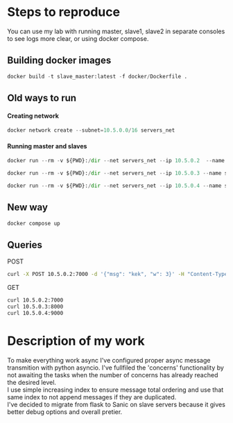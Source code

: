 # Steps to reproduce

You can use my lab with running master, slave1, slave2 in separate
consoles to see logs more clear, or using docker compose.

## Building docker images
```python
docker build -t slave_master:latest -f docker/Dockerfile .
```

## Old ways to run

#### Creating network
```python
docker network create --subnet=10.5.0.0/16 servers_net
```
#### Running master and slaves

```python
docker run --rm -v ${PWD}:/dir --net servers_net --ip 10.5.0.2  --name master -p 7000:7000 slave_master:latest bash -c "cd /dir && python3 master.py"
```

```python
docker run --rm -v ${PWD}:/dir --net servers_net --ip 10.5.0.3 --name slave1 -p 8000:8000 --link master slave_master:latest bash -c "cd /dir && python3 slave.py --slave_id 0"
```

```python
docker run --rm -v ${PWD}:/dir --net servers_net --ip 10.5.0.4 --name slave2 -p 9000:9000 --link master slave_master:latest bash -c "cd /dir && python3 slave.py --slave_id 1"
```

## New way
```cmd
docker compose up
```



## Queries 
POST
```bash
curl -X POST 10.5.0.2:7000 -d '{"msg": "kek", "w": 3}' -H "Content-Type: application/json"
```
GET
```bash
curl 10.5.0.2:7000
curl 10.5.0.3:8000
curl 10.5.0.4:9000
```

# Description of my work

To make everything work async I've configured proper async
message transmition with python asyncio. I've fullfiled the 'concerns'
functionality by not awaiting the tasks when the number of concerns
has already reached the desired level.    
I use simple increasing index to ensure message total ordering and use
that same index to not append messages if they are duplicated.  
I've decided to migrate from flask to Sanic on slave servers
because it gives better debug options and overall pretier.